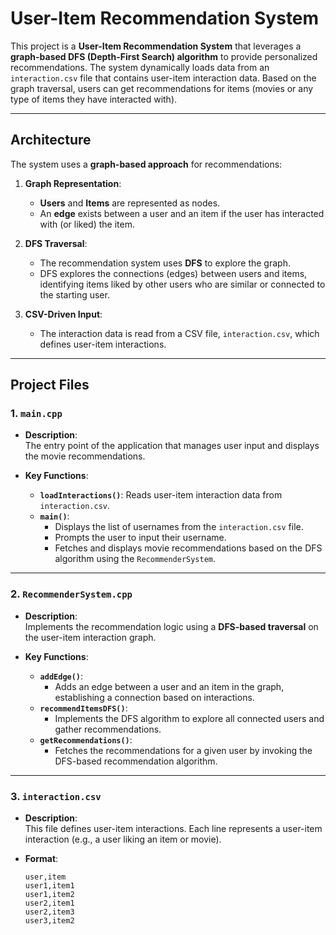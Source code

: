 # **User-Item Recommendation System**

This project is a **User-Item Recommendation System** that leverages a **graph-based DFS (Depth-First Search) algorithm** to provide personalized recommendations. The system dynamically loads data from an `interaction.csv` file that contains user-item interaction data. Based on the graph traversal, users can get recommendations for items (movies or any type of items they have interacted with).

---

## **Architecture**

The system uses a **graph-based approach** for recommendations:

1. **Graph Representation**:
   - **Users** and **Items** are represented as nodes.
   - An **edge** exists between a user and an item if the user has interacted with (or liked) the item.
   
2. **DFS Traversal**:
   - The recommendation system uses **DFS** to explore the graph.
   - DFS explores the connections (edges) between users and items, identifying items liked by other users who are similar or connected to the starting user.

3. **CSV-Driven Input**:
   - The interaction data is read from a CSV file, `interaction.csv`, which defines user-item interactions.

---

## **Project Files**

### **1. `main.cpp`**
- **Description**:  
  The entry point of the application that manages user input and displays the movie recommendations.

- **Key Functions**:
  - **`loadInteractions()`**: Reads user-item interaction data from `interaction.csv`.
  - **`main()`**:
    - Displays the list of usernames from the `interaction.csv` file.
    - Prompts the user to input their username.
    - Fetches and displays movie recommendations based on the DFS algorithm using the `RecommenderSystem`.

---

### **2. `RecommenderSystem.cpp`**
- **Description**:  
  Implements the recommendation logic using a **DFS-based traversal** on the user-item interaction graph.

- **Key Functions**:
  - **`addEdge()`**:
    - Adds an edge between a user and an item in the graph, establishing a connection based on interactions.
  - **`recommendItemsDFS()`**:
    - Implements the DFS algorithm to explore all connected users and gather recommendations.
  - **`getRecommendations()`**:
    - Fetches the recommendations for a given user by invoking the DFS-based recommendation algorithm.

---

### **3. `interaction.csv`**
- **Description**:  
  This file defines user-item interactions. Each line represents a user-item interaction (e.g., a user liking an item or movie).

- **Format**:
  ```csv
  user,item
  user1,item1
  user1,item2
  user2,item1
  user2,item3
  user3,item2
